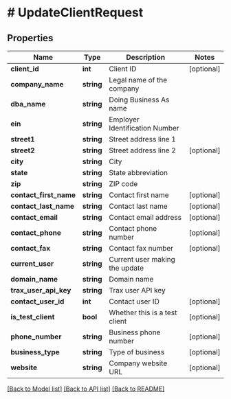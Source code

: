 # # UpdateClientRequest

## Properties

Name | Type | Description | Notes
------------ | ------------- | ------------- | -------------
**client_id** | **int** | Client ID | [optional]
**company_name** | **string** | Legal name of the company |
**dba_name** | **string** | Doing Business As name |
**ein** | **string** | Employer Identification Number |
**street1** | **string** | Street address line 1 |
**street2** | **string** | Street address line 2 | [optional]
**city** | **string** | City |
**state** | **string** | State abbreviation |
**zip** | **string** | ZIP code |
**contact_first_name** | **string** | Contact first name | [optional]
**contact_last_name** | **string** | Contact last name | [optional]
**contact_email** | **string** | Contact email address | [optional]
**contact_phone** | **string** | Contact phone number | [optional]
**contact_fax** | **string** | Contact fax number | [optional]
**current_user** | **string** | Current user making the update |
**domain_name** | **string** | Domain name |
**trax_user_api_key** | **string** | Trax user API key |
**contact_user_id** | **int** | Contact user ID | [optional]
**is_test_client** | **bool** | Whether this is a test client | [optional]
**phone_number** | **string** | Business phone number | [optional]
**business_type** | **string** | Type of business | [optional]
**website** | **string** | Company website URL | [optional]

[[Back to Model list]](../../README.md#models) [[Back to API list]](../../README.md#endpoints) [[Back to README]](../../README.md)
